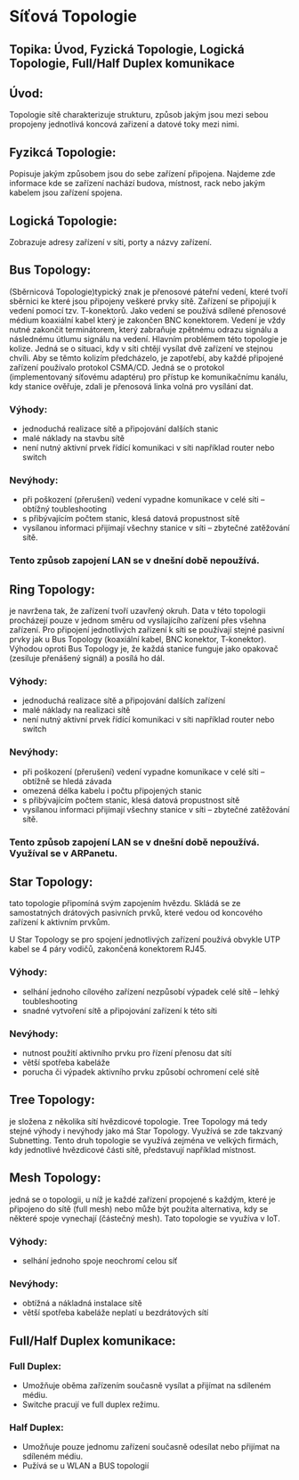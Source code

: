 # Síťová Topologie

## Topika: Úvod, Fyzická Topologie, Logická Topologie, Full/Half Duplex komunikace

## Úvod:
Topologie sítě charakterizuje strukturu, způsob jakým jsou mezi sebou propojeny jednotlivá koncová zařizení a datové toky mezi nimi.

## Fyzikcá Topologie:
Popisuje jakým způsobem jsou do sebe zařízení připojena. Najdeme zde informace kde se zařízení nachází budova, místnost, rack nebo jakým kabelem jsou zařízení spojena. 

## Logická Topologie: 
Zobrazuje adresy zařízení v síti, porty a názvy zařízení.

## Bus Topology:
(Sběrnicová Topologie)typický znak je přenosové páteřní vedení, které tvoří sběrnici ke které jsou připojeny veškeré prvky sítě. Zařízení se připojují k vedení pomocí tzv. T-konektorů. Jako vedení se používá sdílené přenosové médium koaxiální kabel který je zakončen BNC konektorem. Vedení je vždy nutné zakončit terminátorem, který zabraňuje zpětnému odrazu signálu a následnému útlumu signálu na vedení. 
Hlavním problémem této topologie je kolize. Jedná se o situaci, kdy v síti chtějí vysílat dvě zařízení ve stejnou chvíli. Aby se těmto kolizím předcházelo, je zapotřebí, aby každé připojené zařízení používalo protokol CSMA/CD. Jedná se o protokol (implementovaný síťovému adaptéru) pro přístup ke komunikačnímu kanálu, kdy stanice ověřuje, zdali je přenosová linka volná pro vysílání dat.

### Výhody: 
- jednoduchá realizace sítě a připojování dalších stanic
- malé náklady na stavbu sítě
- není nutný aktivní prvek řídící komunikaci v síti například router nebo switch

### Nevýhody: 
- při poškození (přerušení) vedení vypadne komunikace v celé síti – obtížný toubleshooting
- s přibývajícím počtem stanic, klesá datová propustnost sítě
- vysílanou informaci přijímají všechny stanice v síti – zbytečné zatěžování sítě.

### Tento způsob zapojení LAN se v dnešní době nepoužívá.

## Ring Topology:
je navržena tak, že zařízení tvoří uzavřený okruh. Data v této topologii procházejí pouze v jednom směru od vysílajícího zařízení přes všehna zařízení. 
Pro připojení jednotlivých zařízení k síti se používají stejné pasivní prvky jak u Bus Topology (koaxiální kabel, BNC konektor, T-konektor). Výhodou oproti Bus Topology je, že každá stanice funguje jako opakovač (zesiluje přenášený signál) a posílá ho dál.

### Výhody: 
- jednoduchá realizace sítě a připojování dalších zařízení
- malé náklady na realizaci sítě
- není nutný aktivní prvek řídící komunikaci v síti například router nebo switch

### Nevýhody: 
- při poškození (přerušení) vedení vypadne komunikace v celé síti – obtížně se hledá závada
- omezená délka kabelu i počtu připojených stanic
- s přibývajícím počtem stanic, klesá datová propustnost sítě
- vysílanou informaci přijímají všechny stanice v síti – zbytečné zatěžování sítě.

### Tento způsob zapojení LAN se v dnešní době nepoužívá. Využíval se v ARPanetu.

## Star Topology:
tato topologie připomíná svým zapojením hvězdu. Skládá se ze samostatných drátových pasivních prvků, které vedou od koncového zařízení k aktivním prvkům.

U Star Topology se pro spojení jednotlivých zařízení používá obvykle UTP kabel se 4 páry vodičů, zakončená konektorem RJ45. 

### Výhody:
- selhání jednoho cílového zařízení nezpůsobí výpadek celé sítě – lehký toubleshooting
- snadné vytvoření sítě a připojování zařízení k této síti

### Nevýhody:
- nutnost použití aktivního prvku pro řízení přenosu dat sítí
- větší spotřeba kabeláže 
- porucha či výpadek aktivního prvku způsobí ochromení celé sítě

## Tree Topology: 
je složena z několika sítí hvězdicové topologie. Tree Topology má tedy stejné výhody i nevýhody jako má Star Topology. Využívá se zde takzvaný Subnetting. Tento druh topologie se využívá zejména ve velkých firmách, kdy jednotlivé hvězdicové části sítě, představují například místnost. 

## Mesh Topology: 
jedná se o topologii, u níž je každé zařízení propojené s každým, které je připojeno do sítě (full mesh) nebo může být použita alternativa, kdy se některé spoje vynechají (částečný mesh). Tato topologie se využíva v IoT.

### Výhody: 
- selhání jednoho spoje neochromí celou síť

### Nevýhody:
- obtížná a nákladná instalace sítě
- větší spotřeba kabeláže neplatí u bezdrátových sítí

## Full/Half Duplex komunikace:
### Full Duplex:
- Umožňuje oběma zařízením současně vysílat a přijímat na sdíleném médiu.
- Switche pracují ve full duplex režimu.

### Half Duplex: 
- Umožňuje pouze jednomu zařízení současně odesílat nebo přijímat na sdíleném médiu.
- Pužívá se u WLAN a BUS topologií











